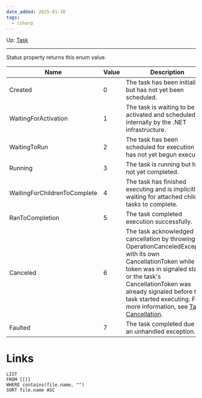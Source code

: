 ```yaml
---
date_added: 2025-01-30
tags:
  - csharp
---
```

Up: [Task](CSharp/Task.md)
___
 Status property returns this enum value.

|Name|Value|Description|
|---|---|---|
|Created|0|The task has been initialized but has not yet been scheduled.|
|WaitingForActivation|1|The task is waiting to be activated and scheduled internally by the .NET infrastructure.|
|WaitingToRun|2|The task has been scheduled for execution but has not yet begun executing.|
|Running|3|The task is running but has not yet completed.|
|WaitingForChildrenToComplete|4|The task has finished executing and is implicitly waiting for attached child tasks to complete.|
|RanToCompletion|5|The task completed execution successfully.|
|Canceled|6|The task acknowledged cancellation by throwing an OperationCanceledException with its own CancellationToken while the token was in signaled state, or the task's CancellationToken was already signaled before the task started executing. For more information, see [Task Cancellation](https://learn.microsoft.com/en-us/dotnet/standard/parallel-programming/task-cancellation).|
|Faulted|7|The task completed due to an unhandled exception.|
# Links
```dataview
LIST
FROM [[]]
WHERE contains(file.name, "")
SORT file.name ASC
```

